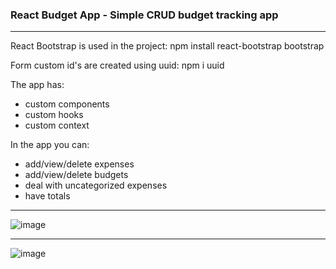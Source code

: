 ### React Budget App - Simple CRUD budget tracking app

---

React Bootstrap is used in the project:
npm install react-bootstrap bootstrap

Form custom id's are created using uuid:
npm i uuid

The app has:

- custom components
- custom hooks
- custom context

In the app you can:

- add/view/delete expenses
- add/view/delete budgets
- deal with uncategorized expenses
- have totals

---

![image](https://user-images.githubusercontent.com/47710063/219903355-3433c69c-7158-405e-89c9-6376c5b29e2b.png)

---

![image](https://user-images.githubusercontent.com/47710063/219903398-5c6b8b7b-277e-4968-87ab-c206fad5106c.png)

